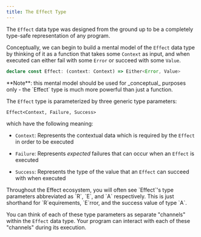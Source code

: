 ```yaml
---
title: The Effect Type
---
```


The `Effect` data type  was designed from the ground up to be a completely type-safe representation of any program.

Conceptually, we can begin to build a mental model of the `Effect` data type by thinking of it as a function that takes some `Context` as input, and when executed can either fail with some `Error` or succeed with some `Value`.

```ts
declare const Effect: (context: Context) => Either<Error, Value>
```

<Callout>
**Note**: this mental model should be used for _conceptual_ purposes only - the `Effect` type is much more powerful than just a function.
</Callout>


The `Effect` type is parameterized by three generic type parameters:

`Effect<Context, Failure, Success>`

which have the following meaning:

- `Context`: Represents the contextual data which is required by the `Effect` in order to be executed

- `Failure`: Represents _expected_ failures that can occur when an `Effect` is executed

- `Success`: Represents the type of the value that an `Effect` can succeed with when executed

<Callout>
Throughout the Effect ecosystem, you will often see `Effect`'s type parameters abbreviated as `R`, `E`, and `A` respectively. This is just shorthand for `R`equirements, `E`rror, and the success value of type `A`.
</Callout>

You can think of each of these type parameters as separate "channels" within the `Effect` data type. Your program can interact with each of these "channels" during its execution.



